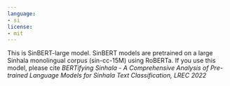 ```yaml
---
language:
- si
license:
- mit
---
```

This is SinBERT-large model. SinBERT models are pretrained on a large Sinhala monolingual corpus (sin-cc-15M) using RoBERTa. If you use this model, please cite *BERTifying Sinhala - A Comprehensive Analysis of Pre-trained Language Models for Sinhala Text Classification, LREC 2022*
